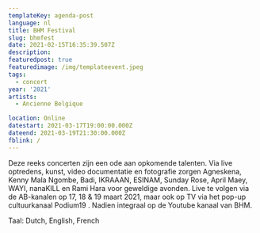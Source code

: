 ```yaml
---
templateKey: agenda-post
language: nl
title: BHM Festival
slug: bhmfest
date: 2021-02-15T16:35:39.507Z
description:
featuredpost: true
featuredimage: /img/templateevent.jpeg
tags:
  - concert
year: '2021'
artists:
  - Ancienne Belgique

location: Online
datestart: 2021-03-17T19:00:00.000Z
dateend: 2021-03-19T21:30:00.000Z
fblink: /
---
```



Deze reeks concerten zijn een ode aan opkomende talenten. Via live optredens, kunst, video documentatie en fotografie zorgen Agneskena, Kenny Mala Ngombe, Badi, IKRAAAN, ESINAM, Sunday Rose, April Maey, WAYI, nanaKILL en Rami Hara voor geweldige avonden. Live te volgen via de AB-kanalen op 17, 18 & 19 maart 2021, maar ook op TV via het pop-up cultuurkanaal Podium19 . Nadien integraal op de Youtube kanaal van BHM.

Taal: Dutch, English, French
